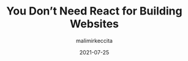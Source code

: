 ---
author: malimirkeccita
date: 2021-07-25
permalink: false
tags:
  - react
target_url: https://www.silvestar.codes/articles/you-don-t-need-react-for-building-websites/
title: You Don’t Need React for Building Websites
---